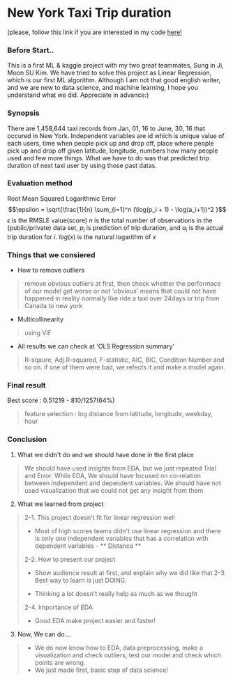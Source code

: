 ﻿# New York Taxi Trip duration 
(please, follow this link if you are interested in my code [here!](https://github.com/KANG91/dss-project-taxi/blob/master/Kang/after_project_summary.ipynb)

### Before Start..
This is a first ML & kaggle project with my two great teammates, Sung in Ji, Moon SU Kim. We have tried to solve this project as Linear Regression, which is our first ML algorithm. Although I am not that good english writer, and we are new to data science, and machine learning, I hope you understand what we did. Appreciate in advance:)

### Synopsis
There are 1,458,644 taxi records from Jan, 01, 16 to June, 30, 16 that occured in New York. Independent variables are id which is unique value of each users, time when people pick up and drop off, place where people pick up and drop off given latitude, longitude, numbers how many people used and few more things. What we have to do was that predicted trip duration of next taxi user by using those past datas.

### Evaluation method
Root Mean Squared Logarithmic Error
$$\epsilon = \sqrt{\frac{1}{n} \sum_{i=1}^n (\log(p_i + 1) - \log(a_i+1))^2 }$$
$\epsilon$ is the RMSLE value(score)
$n$ is the total number of observations in the (public/private) data set,
$p_i$ is prediction of trip duration, and
$a_i$  is the actual trip duration for $i$.
$log(x)$ is the natural logarithm of $x$

### Things that we consiered
- How to remove outliers
> remove obvious outliers at first, then check whether the performace of our model get worse or not
> 'obvious' means that could not have happened in reality normally like ride a taxi over 24days or trip from Canada to new york 
- Multicollinearity
> using VIF 
- All results we can check at 'OLS Regression summary'
> R-sqaure, Adj.R-squared, F-statistic, AIC, BIC, Condition Number and so on.
> if one of them were bad, we refects it and make a model again. 
> 
### Final result

Best score : 0.51219 - 810/1257(64%)
> feature selection : log distance from latitude, longitude, weekday, hour

### Conclusion

1. What we didn't do and we should have done in the first place
> We should have used insights from EDA, but we just repeated Trial and Error.
> While EDA, We should have focused on co-relation between independent and dependent variables.
> We should have not used visualization that we could not get any insight from them

2. What we learned from project
> 2-1. This project doesn't fit for linear regression well
> - Most of high scores teams didn't use linear regression and there is only one independent variables that has a correlation with dependent variables - ** Distance **
> 
> 2-2. How to present our project
> - Show audience result at first, and explain why we did like that
> 2-3. Best way to learn is just DOING.
> 
> - Thinking a lot doesn't really help as much as we thought
> 
> 2-4. Importance of EDA
> 
> - Good EDA make project easier and faster!

3. Now, We can do....
> - We do now know how to EDA, data preprocessing, make a visualization and check outliers, test our model and check which points are wrong.
> - We just made first, basic step of data science!

